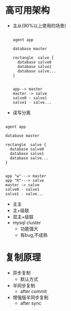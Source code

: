# 高可用架构
- 主从(90%以上使用的场景)
  ```plantuml

  agent app

  database master

  rectangle  salve {
    database salve0
    database salve1
    database salve...
  }


  app--> master
  master -> salve
  salve0 - salve1
  salve1 - salve...
  ```
- 读写分离
```plantuml

agent app

database master

rectangle  salve {
  database salve0
  database salve1
  database salve...
}


app "w"---> master
app "R"---> salve
master -> salve
salve0 - salve1
salve1 - salve...
```
- 主主
- 主+级联
- 双主+级联
- mysql cluster
  - 功能强大
  - 有bug,不成熟
# 复制原理
- 异步复制
  - 默认方式
- 半同步复制
  - after commit
- 增强版半同步复制
  - after sync
